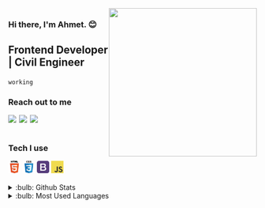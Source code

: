 <img src="https://media.giphy.com/media/RjDIwuXYPzrAEjb6HP/giphy.gif" align="right" width="300" height="300">

### Hi there, I'm Ahmet. :blush:

## Frontend Developer | Civil Engineer

<font colour=" pink ">  `working`</font>

### Reach out to me

[<img width="22" src="https://unpkg.com/simple-icons@v7/icons/twitter.svg" align="left"/>][twitter]
[<img width="22" src="https://unpkg.com/simple-icons@v7/icons/linkedin.svg" align="left"/>][linkedin]
[<img width="22" src="https://unpkg.com/simple-icons@v7/icons/instagram.svg" align="left"/>][instagram]

<br />
<br />


### Tech I use
<img src ="https://raw.githubusercontent.com/github/explore/80688e429a7d4ef2fca1e82350fe8e3517d3494d/topics/html/html.png" width="25" height="25">
<img src ="https://raw.githubusercontent.com/github/explore/80688e429a7d4ef2fca1e82350fe8e3517d3494d/topics/css/css.png" width="25" height="25">
<img src ="https://raw.githubusercontent.com/github/explore/80688e429a7d4ef2fca1e82350fe8e3517d3494d/topics/bootstrap/bootstrap.png" width="25" height="25">
<img src ="https://raw.githubusercontent.com/github/explore/80688e429a7d4ef2fca1e82350fe8e3517d3494d/topics/javascript/javascript.png" width="25" height="25">



<br />
<br />

<details>
<summary>:bulb: Github Stats</summary>
<img src="https://github-readme-stats.vercel.app/api?username=ahmetalhan&theme=radical">
</details>

<details>
<summary>:bulb: Most Used Languages</summary>
<img src="https://github-readme-stats.vercel.app/api/top-langs/?username=ahmetalhan&layout=compact">
</details>



[instagram]: https://www.instagram.com/alhanmt/
[twitter]: https://twitter.com/3turist3/
[linkedin]: https://www.linkedin.com/in/ahmet-alhan/

